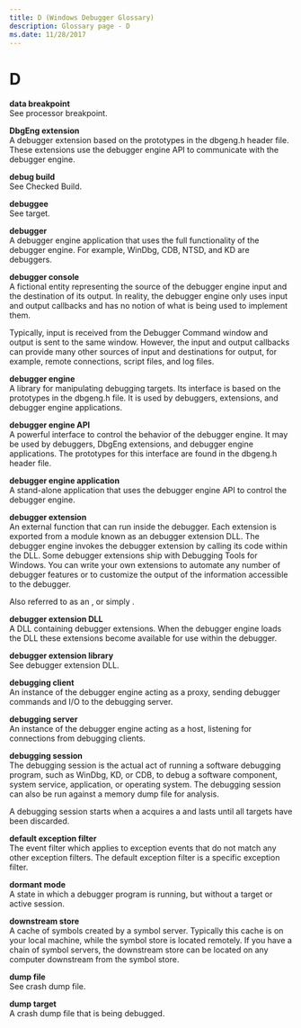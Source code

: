 ```yaml
---
title: D (Windows Debugger Glossary)
description: Glossary page - D
ms.date: 11/28/2017
---
```


# D


<span id="data_breakpoint"></span><span id="DATA_BREAKPOINT"></span>**data breakpoint**  
See processor breakpoint.

<span id="dbgeng_extension"></span><span id="DBGENG_EXTENSION"></span>**DbgEng extension**  
A debugger extension based on the prototypes in the dbgeng.h header file. These extensions use the debugger engine API to communicate with the debugger engine.

<span id="debug_build"></span><span id="DEBUG_BUILD"></span>**debug build**  
See Checked Build.

<span id="debuggee"></span><span id="DEBUGGEE"></span>**debuggee**  
See target.

<span id="debugger"></span><span id="DEBUGGER"></span>**debugger**  
A debugger engine application that uses the full functionality of the debugger engine. For example, WinDbg, CDB, NTSD, and KD are debuggers.

<span id="debugger_console"></span><span id="DEBUGGER_CONSOLE"></span>**debugger console**  
A fictional entity representing the source of the debugger engine input and the destination of its output. In reality, the debugger engine only uses input and output callbacks and has no notion of what is being used to implement them.

Typically, input is received from the Debugger Command window and output is sent to the same window. However, the input and output callbacks can provide many other sources of input and destinations for output, for example, remote connections, script files, and log files.

<span id="debugger_engine"></span><span id="DEBUGGER_ENGINE"></span>**debugger engine**  
A library for manipulating debugging targets. Its interface is based on the prototypes in the dbgeng.h file. It is used by debuggers, extensions, and debugger engine applications.

<span id="debugger_engine_api"></span><span id="DEBUGGER_ENGINE_API"></span>**debugger engine API**  
A powerful interface to control the behavior of the debugger engine. It may be used by debuggers, DbgEng extensions, and debugger engine applications. The prototypes for this interface are found in the dbgeng.h header file.

<span id="debugger_engine_application"></span><span id="DEBUGGER_ENGINE_APPLICATION"></span>**debugger engine application**  
A stand-alone application that uses the debugger engine API to control the debugger engine.

<span id="debugger_extension"></span><span id="DEBUGGER_EXTENSION"></span>**debugger extension**  
An external function that can run inside the debugger. Each extension is exported from a module known as an debugger extension DLL. The debugger engine invokes the debugger extension by calling its code within the DLL. Some debugger extensions ship with Debugging Tools for Windows. You can write your own extensions to automate any number of debugger features or to customize the output of the information accessible to the debugger.

Also referred to as an , or simply .

<span id="debugger_extension_dll"></span><span id="DEBUGGER_EXTENSION_DLL"></span>**debugger extension DLL**  
A DLL containing debugger extensions. When the debugger engine loads the DLL these extensions become available for use within the debugger.

<span id="debugger_extension_library"></span><span id="DEBUGGER_EXTENSION_LIBRARY"></span>**debugger extension library**  
See debugger extension DLL.

<span id="debugging_client"></span><span id="DEBUGGING_CLIENT"></span>**debugging client**  
An instance of the debugger engine acting as a proxy, sending debugger commands and I/O to the debugging server.

<span id="debugging_server"></span><span id="DEBUGGING_SERVER"></span>**debugging server**  
An instance of the debugger engine acting as a host, listening for connections from debugging clients.

<span id="debugging_session"></span><span id="DEBUGGING_SESSION"></span>**debugging session**  
The debugging session is the actual act of running a software debugging program, such as WinDbg, KD, or CDB, to debug a software component, system service, application, or operating system. The debugging session can also be run against a memory dump file for analysis.

A debugging session starts when a acquires a and lasts until all targets have been discarded.

<span id="default_exception_filter"></span><span id="DEFAULT_EXCEPTION_FILTER"></span>**default exception filter**  
The event filter which applies to exception events that do not match any other exception filters. The default exception filter is a specific exception filter.

<span id="dormant_mode"></span><span id="DORMANT_MODE"></span>**dormant mode**  
A state in which a debugger program is running, but without a target or active session.

<span id="downstream_store"></span><span id="DOWNSTREAM_STORE"></span>**downstream store**  
A cache of symbols created by a symbol server. Typically this cache is on your local machine, while the symbol store is located remotely. If you have a chain of symbol servers, the downstream store can be located on any computer downstream from the symbol store.

<span id="dump_file"></span><span id="DUMP_FILE"></span>**dump file**  
See crash dump file.

<span id="dump_target"></span><span id="DUMP_TARGET"></span>**dump target**  
A crash dump file that is being debugged.

 

 





